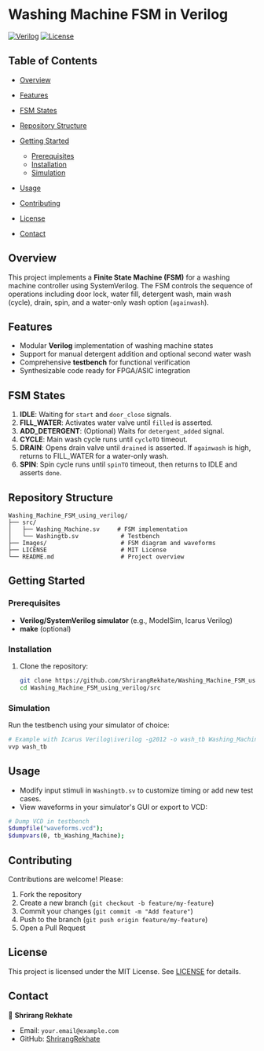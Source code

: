 # Washing Machine FSM in Verilog

[![Verilog](https://img.shields.io/badge/Language-SystemVerilog-blue.svg)](https://www.verilog.com/)
[![License](https://img.shields.io/badge/License-MIT-green.svg)](LICENSE)

## Table of Contents

* [Overview](#overview)
* [Features](#features)
* [FSM States](#fsm-states)
* [Repository Structure](#repository-structure)
* [Getting Started](#getting-started)

  * [Prerequisites](#prerequisites)
  * [Installation](#installation)
  * [Simulation](#simulation)
* [Usage](#usage)
* [Contributing](#contributing)
* [License](#license)
* [Contact](#contact)

## Overview

This project implements a **Finite State Machine (FSM)** for a washing machine controller using SystemVerilog. The FSM controls the sequence of operations including door lock, water fill, detergent wash, main wash (cycle), drain, spin, and a water-only wash option (`againwash`).

## Features

* Modular **Verilog** implementation of washing machine states
* Support for manual detergent addition and optional second water wash
* Comprehensive **testbench** for functional verification
* Synthesizable code ready for FPGA/ASIC integration

## FSM States

1. **IDLE**: Waiting for `start` and `door_close` signals.
2. **FILL\_WATER**: Activates water valve until `filled` is asserted.
3. **ADD\_DETERGENT**: (Optional) Waits for `detergent_added` signal.
4. **CYCLE**: Main wash cycle runs until `cycleTO` timeout.
5. **DRAIN**: Opens drain valve until `drained` is asserted. If `againwash` is high, returns to FILL\_WATER for a water-only wash.
6. **SPIN**: Spin cycle runs until `spinTO` timeout, then returns to IDLE and asserts `done`.

## Repository Structure

```
Washing_Machine_FSM_using_verilog/
├── src/
│   ├── Washing_Machine.sv     # FSM implementation
│   └── Washingtb.sv            # Testbench
├── Images/                     # FSM diagram and waveforms
├── LICENSE                     # MIT License
└── README.md                   # Project overview
```

## Getting Started

### Prerequisites

* **Verilog/SystemVerilog simulator** (e.g., ModelSim, Icarus Verilog)
* **make** (optional)

### Installation

1. Clone the repository:

   ```bash
   git clone https://github.com/ShrirangRekhate/Washing_Machine_FSM_using_verilog.git
   cd Washing_Machine_FSM_using_verilog/src
   ```

### Simulation

Run the testbench using your simulator of choice:

```bash
# Example with Icarus Verilog\iverilog -g2012 -o wash_tb Washing_Machine.sv Washingtb.sv
vvp wash_tb
```

## Usage

* Modify input stimuli in `Washingtb.sv` to customize timing or add new test cases.
* View waveforms in your simulator's GUI or export to VCD:

```bash
# Dump VCD in testbench
$dumpfile("waveforms.vcd");
$dumpvars(0, tb_Washing_Machine);
```

## Contributing

Contributions are welcome! Please:

1. Fork the repository
2. Create a new branch (`git checkout -b feature/my-feature`)
3. Commit your changes (`git commit -m "Add feature"`)
4. Push to the branch (`git push origin feature/my-feature`)
5. Open a Pull Request

## License

This project is licensed under the MIT License. See [LICENSE](LICENSE) for details.

## Contact

👤 **Shrirang Rekhate**

* Email: `your.email@example.com`
* GitHub: [ShrirangRekhate](https://github.com/ShrirangRekhate)
